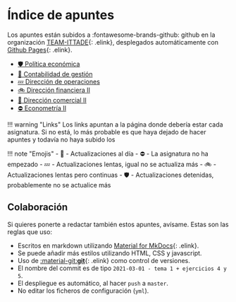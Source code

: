 # Índice de apuntes

Los apuntes están subidos a :fontawesome-brands-github: github en la organización [TEAM-ITTADE](https://github.com/team-ittade){: .elink}, desplegados automáticamente con [Github Pages](https://pages.github.com/){: .elink}.

- [🛡️ Política económica](/pol/)
- [🚀 Contabilidad de gestión](/gest/)
- [💤 Dirección de operaciones](/dop/)
- [🚲 Dirección financiera II](/dfin2/)
- [🚀 Dirección comercial II](/dcom2/)
- [⛔ Econometría II](/ecnm/)

!!! warning "Links"
    Los links apuntan a la página donde debería estar cada asignatura. Si no está, lo más probable es que haya dejado de hacer apuntes y todavía no haya subido los

!!! note "Emojis"
    - 🚀 - Actualizaciones al día
    - ⛔ - La asignatura no ha empezado
    - 💤 - Actualizaciones lentas, igual no se actualiza más
    - 🚲 - Actualizaciones lentas pero continuas
    - 🛡️ - Actualizaciones detenidas, probablemente no se actualice más

## Colaboración

Si quieres ponerte a redactar también estos apuntes, avísame. Estas son las reglas que uso:

- Escritos en markdown utilizando [Material for MkDocs](https://squidfunk.github.io/mkdocs-material/reference/abbreviations/){: .elink}.
- Se puede añadir más estilos utilizando HTML, CSS y javascript.
- Uso de [:material-git:**git**](https://git-scm.com/){: .elink} como control de versiones.
- El nombre del commit es de tipo `2021-03-01 - tema 1 + ejercicios 4 y 5`.
- El despliegue es automático, al hacer `push` a `master`.
- No editar los ficheros de configuración (`yml`).
